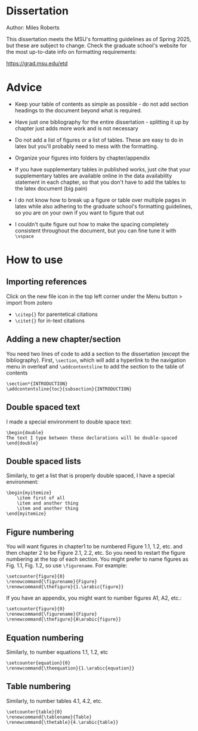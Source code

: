 # Dissertation

Author: Miles Roberts

This dissertation meets the MSU's formatting guidelines as of Spring 2025, but these are subject to change. Check the graduate school's website for the most up-to-date info on formatting requirements:

https://grad.msu.edu/etd

# Advice

* Keep your table of contents as simple as possible - do not add section headings to the document beyond what is required.
  
* Have just one bibliography for the entire dissertation - splitting it up by chapter just adds more work and is not necessary

  
* Do not add a list of figures or a list of tables. These are easy to do in latex but you'll probably need to mess with the formatting.

  
* Organize your figures into folders by chapter/appendix

  
* If you have supplementary tables in published works, just cite that your supplementary tables are available online in the data availability statement in each chapter, so that you don't have to add the tables to the latex document (big pain)

  
* I do not know how to break up a figure or table over multiple pages in latex while also adhering to the graduate school's formatting guidelines, so you are on your own if you want to figure that out

  
* I couldn't quite figure out how to make the spacing completely consistent throughout the document, but you can fine tune it with `\vspace`

# How to use

## Importing references

Click on the new file icon in the top left corner under the Menu button > import from zotero

* `\citep{}` for parentetical citations
* `\citet{}` for in-text citations

## Adding a new chapter/section

You need two lines of code to add a section to the dissertation (except the bibliography). First, `\section`, which will add a hyperlink to the navigation menu in overleaf and `\addcontentsline` to add the section to the table of contents

```
\section*{INTRODUCTION}
\addcontentsline{toc}{subsection}{INTRODUCTION}
```

## Double spaced text

I made a special environment to double space text:

```
\begin{double}
The text I type between these declarations will be double-spaced
\end{double}
```

## Double spaced lists

Similarly, to get a list that is properly double spaced, I have a special environment:

```
\begin{myitemize}
    \item first of all
    \item and another thing
    \item and another thing
\end{myitemize}
```

## Figure numbering

You will want figures in chapter1 to be numbered Figure 1.1, 1.2, etc. and then chapter 2 to be Figure 2.1, 2.2, etc. So you need to restart the figure numbering at the top of each section. You might prefer to name figures as Fig. 1.1, Fig. 1.2, so use `\figurename`. For example:

```
\setcounter{figure}{0}
\renewcommand{\figurename}{Figure}
\renewcommand{\thefigure}{1.\arabic{figure}}
```

If you have an appendix, you might want to number figures A1, A2, etc.:

```
\setcounter{figure}{0}
\renewcommand{\figurename}{Figure}
\renewcommand{\thefigure}{A\arabic{figure}}
```

## Equation numbering

Similarly, to number equations 1.1, 1.2, etc

```
\setcounter{equation}{0}
\renewcommand{\theequation}{1.\arabic{equation}}
```

## Table numbering

Similarly, to number tables 4.1, 4.2, etc.

```
\setcounter{table}{0}
\renewcommand{\tablename}{Table} 
\renewcommand{\thetable}{4.\arabic{table}}
```